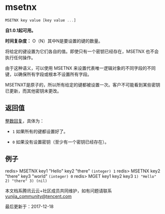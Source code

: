 # msetnx

```javascript
MSETNX key value [key value ...]
```

**自1.0.1起可用。**

**时间复杂度：** O（N）其中N是要设置的键的数量。

将给定的键设置为它们各自的值。即使只有一个密钥已经存在，MSETNX 也不会执行任何操作。

由于这种语义，可以使用 MSETNX 来设置代表唯一逻辑对象的不同字段的不同键，以确保所有字段或根本不设置所有字段。

MSETNXT是原子的，所以所有给定的键都被设置一次。客户不可能看到某些密钥已更新，而其他密钥未更改。

## 返回值

[整数回复](https://redis.io/topics/protocol#integer-reply)，具体为：

- `1` 如果所有的键都设置好了。

- `0` 如果没有设置密钥（至少有一个密钥已经存在）。

## 例子

redis> MSETNX key1 "Hello" key2 "there" `(integer) 1` redis> MSETNX key2 "there" key3 "world" `(integer) 0` redis> MGET key1 key2 key3 `1) "Hello" 2) "there" 3) (nil)`

本文档系腾讯云云+社区成员共同维护，如有问题请联系 yunjia_community@tencent.com

最后更新于：2017-12-18